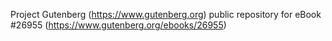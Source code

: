 Project Gutenberg (https://www.gutenberg.org) public repository for eBook #26955 (https://www.gutenberg.org/ebooks/26955)
